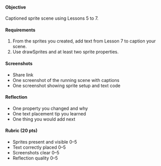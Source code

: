 #### Objective

Captioned sprite scene using Lessons 5 to 7.

#### Requirements

1. From the sprites you created, add text from Lesson 7 to caption your scene.
2. Use drawSprites and at least two sprite properties.

#### Screenshots

- Share link
- One screenshot of the running scene with captions
- One screenshot showing sprite setup and text code

#### Reflection

- One property you changed and why
- One text placement tip you learned
- One thing you would add next

#### Rubric (20 pts)

- Sprites present and visible 0–5
- Text correctly placed 0–5
- Screenshots clear 0–5
- Reflection quality 0–5
